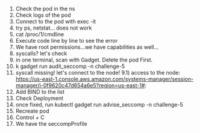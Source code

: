 1) Check the pod in the ns
1) Check logs of the pod
2) Connect to the pod with exec -it
3) try ps, netstat... does not work
4) cat /proc/1/cmdline
5) Execute code line by line to see the error
6) We have root permissions...we have capabilities as well...
7) syscalls? let's check
8) in one terminal, scan with Gadget. Delete the pod First.
9) k gadget run audit_seccomp -n challenge-5 
9) syscall missing! let's connect to the node!
9.1) access to the node: https://us-east-1.console.aws.amazon.com/systems-manager/session-manager/i-0f9620c47d654a6e5?region=us-east-1#:
10) Add BIND to the list
11) Check Deployment
12) once fixed, run kubectl gadget run advise_seccomp -n challenge-5
13) Recreate pod
13) Control + C
14) We have the seccompProfile
